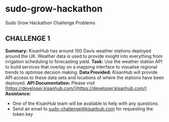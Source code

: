 # sudo-grow-hackathon
Sudo Grow Hackathon Challenge Problems

## CHALLENGE 1
**Summary:** KisanHub has around 100 Davis weather stations deployed around the UK. Weather data is used to provide insight into everything from irrigation scheduling to forecasting yield. 
**Task:** Use the weather station API to build services that overlay on a mapping interface to visualise regional trends to optimise decsion making. 
**Data Provided:** KisanHub will provide API access to these data sets and locations of where the stations have been deployed.
**API Documentation:** Please visit [https://developer.kisanhub.com/](https://developer.kisanhub.com/)
**Assistance:** 
- One of the KisanHub team will be available to help with any questions. 
- Send an email to sudo-challenge@kisanhub.com for requesting the token key

